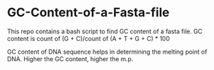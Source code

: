 # GC-Content-of-a-Fasta-file

This repo contains a bash script to find GC content of a fasta file.
GC content is count of (G + C)/count of (A + T + G + C) * 100

GC content of DNA sequence helps in determining the melting point of DNA. Higher the GC content, higher the m.p.
